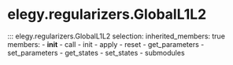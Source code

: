 
# elegy.regularizers.GlobalL1L2

::: elegy.regularizers.GlobalL1L2
    selection:
        inherited_members: true
        members:
            - __init__
            - call
            - init
            - apply
            - reset
            - get_parameters
            - set_parameters
            - get_states
            - set_states
            - submodules
        